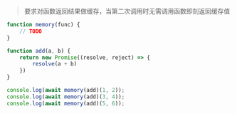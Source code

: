 > 要求对函数返回结果做缓存，当第二次调用时无需调用函数即刻返回缓存值

```js
function memory(func) {
    // TODO
}

function add(a, b) {
    return new Promise((resolve, reject) => {
        resolve(a + b)
    })
}

console.log(await memory(add)(1, 2));
console.log(await memory(add)(3, 4));
console.log(await memory(add)(5, 6));

```
